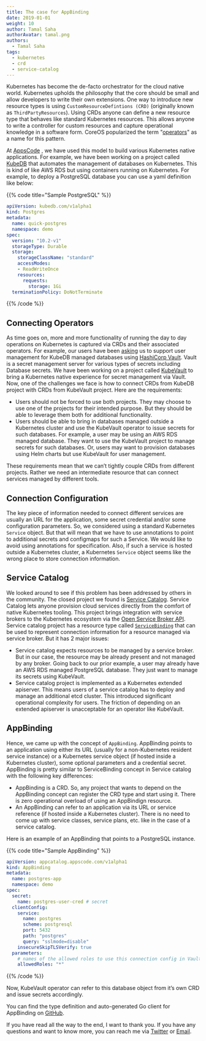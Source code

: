 ```yaml
---
title: The case for AppBinding
date: 2019-01-01
weight: 10
author: Tamal Saha
authorAvatar: tamal.png
authors:
  - Tamal Saha
tags:
  - kubernetes
  - crd
  - service-catalog
---
```


Kubernetes has become the de-facto orchestrator for the cloud native world. Kubernetes upholds the philosophy that the core should be small and allow developers to write their own extensions. One way to introduce new resource types is using `CustomResourceDefintions (CRD)` (originally known as `ThirdPartyResources`). Using CRDs anyone can define a new resource type that behaves like standard Kubernetes resources. This allows anyone to write a controller for custom resources and capture operational knowledge in a software form. CoreOS popularized the term "[operators](https://coreos.com/blog/introducing-operators.html)" as a name for this pattern.

At [AppsCode](https://twitter.com/AppsCodeHQ) , we have used this model to build various Kubernetes native applications. For example, we have been working on a project called [KubeDB](https://twitter.com/KubeDB) that automates the management of databases on Kubernetes. This is kind of like AWS RDS but using containers running on Kubernetes. For example, to deploy a PostgreSQL database you can use a yaml definition like below:

{{% code title="Sample PostgreSQL" %}}
```yaml
apiVersion: kubedb.com/v1alpha1
kind: Postgres
metadata:
  name: quick-postgres
  namespace: demo
spec:
  version: "10.2-v1"
  storageType: Durable
  storage:
    storageClassName: "standard"
    accessModes:
    - ReadWriteOnce
    resources:
      requests:
        storage: 1Gi
  terminationPolicy: DoNotTerminate
```
{{% /code %}}

## Connecting Operators

As time goes on, more and more functionality of running the day to day operations on Kubernetes is captured via CRDs and their associated operators. For example, our users have been [asking](https://github.com/kubedb/project/issues/141) us to support user management for KubeDB managed databases using [HashiCorp Vault](https://www.vaultproject.io/). Vault is a secret management server for various types of secrets including Database secrets. We have been working on a project called [KubeVault](https://twitter.com/KubeVault) to bring a Kubernetes native experience for secret management via Vault. Now, one of the challenges we face is how to connect CRDs from KubeDB project with CRDs from KubeVault project. Here are the requirements:

- Users should not be forced to use both projects. They may choose to use one of the projects for their intended purpose. But they should be able to leverage them both for additional functionality.
- Users should be able to bring in databases managed outside a Kubernetes cluster and use the KubeVault operator to issue secrets for such databases. For example, a user may be using an AWS RDS managed database. They want to use the KubeVault project to manage secrets for such databases. Or, users may want to provision databases using Helm charts but use KubeVault for user management.

These requirements mean that we can’t tightly couple CRDs from different projects. Rather we need an intermediate resource that can connect services managed by different tools.

## Connection Configuration

The key piece of information needed to connect different services are usually an URL for the application, some secret credential and/or some configuration parameters. So, we considered using a standard Kubernetes `Service` object. But that will mean that we have to use annotations to point to additional secrets and configmaps for such a Service. We would like to avoid using annotations for specification. Also, if such a service is hosted outside a Kubernetes cluster, a Kubernetes `Service` object seems like the wrong place to store connection information.

## Service Catalog

We looked around to see if this problem has been addressed by others in the community. The closed project we found is [Service Catalog](https://github.com/kubernetes-incubator/service-catalog). Service Catalog lets anyone provision cloud services directly from the comfort of native Kubernetes tooling. This project brings integration with service brokers to the Kubernetes ecosystem via the [Open Service Broker API](https://github.com/openservicebrokerapi/servicebroker). Service catalog project has a resource type called [`ServiceBinding`](https://github.com/kubernetes-incubator/service-catalog/blob/master/docs/v1/api.md#servicebinding-resource) that can be used to represent connection information for a resource managed via service broker. But it has 2 major issues:

- Service catalog expects resources to be managed by a service broker. But in our case, the resource may be already present and not managed by any broker. Going back to our prior example, a user may already have an AWS RDS managed PostgreSQL database. They just want to manage its secrets using KubeVault.
- Service catalog project is implemented as a Kubernetes extended apiserver. This means users of a service catalog has to deploy and manage an additional etcd cluster. This introduced significant operational complexity for users. The friction of depending on an extended apiserver is unacceptable for an operator like KubeVault.

## AppBinding
Hence, we came up with the concept of `AppBinding`. AppBinding points to an application using either its URL (usually for a non-Kubernetes resident service instance) or a Kubernetes service object (if hosted inside a Kubernetes cluster), some optional parameters and a credential secret. AppBinding is pretty similar to ServiceBinding concept in Service catalog with the following key differences:

- AppBinding is a CRD. So, any project that wants to depend on the AppBinding concept can register the CRD type and start using it. There is zero operational overload of using an AppBindign resource.
- An AppBinding can refer to an application via its URL or service reference (if hosted inside a Kubernetes cluster). There is no need to come up with service classes, service plans, etc. like in the case of a service catalog.

Here is an example of an AppBinding that points to a PostgreSQL instance.

{{% code title="Sample AppBinding" %}}
```yaml
apiVersion: appcatalog.appscode.com/v1alpha1
kind: AppBinding
metadata:
  name: postgres-app
  namespace: demo
spec:
  secret:
    name: postgres-user-cred # secret
  clientConfig:
    service:
      name: postgres
      scheme: postgresql
      port: 5432
      path: "postgres"
      query: "sslmode=disable"
    insecureSkipTLSVerify: true
  parameters:
    # names of the allowed roles to use this connection config in Vault
    allowedRoles: "*"
```
{{% /code %}}

Now, KubeVault operator can refer to this database object from it’s own CRD and issue secrets accordingly.

You can find the type definition and auto-generated Go client for AppBinding on [GitHub](https://github.com/kmodules/custom-resources/blob/master/apis/appcatalog/v1alpha1/appbinding_types.go).

If you have read all the way to the end, I want to thank you. If you have any questions and want to know more, you can reach me via [Twitter](https://twitter.com/tsaha) or [Email](mailto:tamal@appscode.com).
